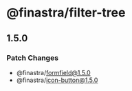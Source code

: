 # @finastra/filter-tree

## 1.5.0

### Patch Changes

- @finastra/formfield@1.5.0
- @finastra/icon-button@1.5.0
